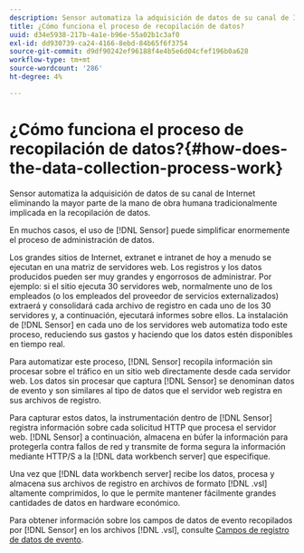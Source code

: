```yaml
---
description: Sensor automatiza la adquisición de datos de su canal de Internet eliminando la mayor parte de la mano de obra humana tradicionalmente implicada en la recopilación de datos.
title: ¿Cómo funciona el proceso de recopilación de datos?
uuid: d34e5938-217b-4a1e-b96e-55a02b1c3af0
exl-id: dd930739-ca24-4166-8ebd-84b65f6f3754
source-git-commit: d9df90242ef96188f4e4b5e6d04cfef196b0a628
workflow-type: tm+mt
source-wordcount: '286'
ht-degree: 4%

---
```


# ¿Cómo funciona el proceso de recopilación de datos?{#how-does-the-data-collection-process-work}

Sensor automatiza la adquisición de datos de su canal de Internet eliminando la mayor parte de la mano de obra humana tradicionalmente implicada en la recopilación de datos.

En muchos casos, el uso de [!DNL Sensor] puede simplificar enormemente el proceso de administración de datos.

Los grandes sitios de Internet, extranet e intranet de hoy a menudo se ejecutan en una matriz de servidores web. Los registros y los datos producidos pueden ser muy grandes y engorrosos de administrar. Por ejemplo: si el sitio ejecuta 30 servidores web, normalmente uno de los empleados (o los empleados del proveedor de servicios externalizados) extraerá y consolidará cada archivo de registro en cada uno de los 30 servidores y, a continuación, ejecutará informes sobre ellos. La instalación de [!DNL Sensor] en cada uno de los servidores web automatiza todo este proceso, reduciendo sus gastos y haciendo que los datos estén disponibles en tiempo real.

Para automatizar este proceso, [!DNL Sensor] recopila información sin procesar sobre el tráfico en un sitio web directamente desde cada servidor web. Los datos sin procesar que captura [!DNL Sensor] se denominan datos de evento y son similares al tipo de datos que el servidor web registra en sus archivos de registro.

Para capturar estos datos, la instrumentación dentro de [!DNL Sensor] registra información sobre cada solicitud HTTP que procesa el servidor web. [!DNL Sensor] a continuación, almacena en búfer la información para protegerla contra fallos de red y transmite de forma segura la información mediante HTTP/S a la  [!DNL data workbench server] que especifique.

Una vez que [!DNL data workbench server] recibe los datos, procesa y almacena sus archivos de registro en archivos de formato [!DNL .vsl] altamente comprimidos, lo que le permite mantener fácilmente grandes cantidades de datos en hardware económico.

Para obtener información sobre los campos de datos de evento recopilados por [!DNL Sensor] en los archivos [!DNL .vsl], consulte [Campos de registro de datos de evento](../../home/c-snsr-ovrvw/c-evnt-data-rcd-flds/c-evnt-data-rcd-flds.md#concept-ed2a8797cb5b4995b55ffd50a9f12a44).
